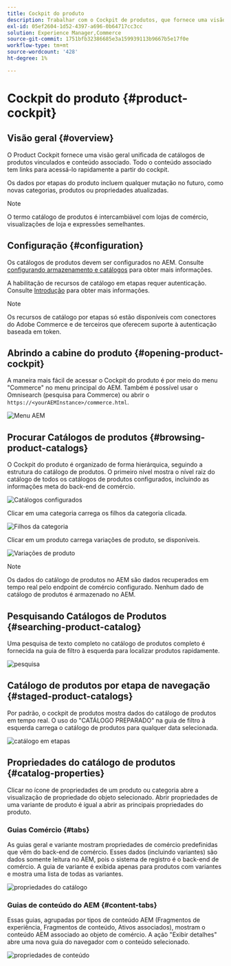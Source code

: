 ```yaml
---
title: Cockpit do produto
description: Trabalhar com o Cockpit de produtos, que fornece uma visão geral unificada de catálogos de produtos vinculados e conteúdo associado.
exl-id: 05ef2604-1d52-4397-a696-0b64717cc3cc
solution: Experience Manager,Commerce
source-git-commit: 1751bfb32386685e3a159939113b9667b5e17f0e
workflow-type: tm+mt
source-wordcount: '428'
ht-degree: 1%

---
```


# Cockpit do produto {#product-cockpit}

## Visão geral {#overview}

O Product Cockpit fornece uma visão geral unificada de catálogos de produtos vinculados e conteúdo associado. Todo o conteúdo associado tem links para acessá-lo rapidamente a partir do cockpit.

Os dados por etapas do produto incluem qualquer mutação no futuro, como novas categorias, produtos ou propriedades atualizadas.

>[!NOTE]
>
>O termo catálogo de produtos é intercambiável com lojas de comércio, visualizações de loja e expressões semelhantes.

## Configuração {#configuration}

Os catálogos de produtos devem ser configurados no AEM. Consulte [configurando armazenamento e catálogos](/help/commerce/cif/getting-started.md#catalog) para obter mais informações.

A habilitação de recursos de catálogo em etapas requer autenticação. Consulte [Introdução](/help/commerce/cif/getting-started.md) para obter mais informações.

>[!NOTE]
>
>Os recursos de catálogo por etapas só estão disponíveis com conectores do Adobe Commerce e de terceiros que oferecem suporte à autenticação baseada em token.

## Abrindo a cabine do produto {#opening-product-cockpit}

A maneira mais fácil de acessar o Cockpit do produto é por meio do menu &quot;Commerce&quot; no menu principal do AEM. Também é possível usar o Omnisearch (pesquisa para Commerce) ou abrir o `https://<yourAEMInstance>/commerce.html`.

![Menu AEM](/help/commerce/cif/assets/aem-menu.png)

## Procurar Catálogos de produtos {#browsing-product-catalogs}

O Cockpit do produto é organizado de forma hierárquica, seguindo a estrutura do catálogo de produtos. O primeiro nível mostra o nível raiz do catálogo de todos os catálogos de produtos configurados, incluindo as informações meta do back-end de comércio.

![Catálogos configurados](/help/commerce/cif/assets/catalog-overview.png)

Clicar em uma categoria carrega os filhos da categoria clicada.

![Filhos da categoria](/help/commerce/cif/assets/catalog-category-children.png)

Clicar em um produto carrega variações de produto, se disponíveis.

![Variações de produto](/help/commerce/cif/assets/catalog-product-variation.png)

>[!NOTE]
>
>Os dados do catálogo de produtos no AEM são dados recuperados em tempo real pelo endpoint de comércio configurado. Nenhum dado de catálogo de produtos é armazenado no AEM.

## Pesquisando Catálogos de Produtos {#searching-product-catalog}

Uma pesquisa de texto completo no catálogo de produtos completo é fornecida na guia de filtro à esquerda para localizar produtos rapidamente.

![pesquisa](/help/commerce/cif/assets/search-cockpit.png)

## Catálogo de produtos por etapa de navegação {#staged-product-catalogs}

Por padrão, o cockpit de produtos mostra dados do catálogo de produtos em tempo real. O uso do &quot;CATÁLOGO PREPARADO&quot; na guia de filtro à esquerda carrega o catálogo de produtos para qualquer data selecionada.

![catálogo em etapas](/help/commerce/cif/assets/staged-cockpit.png)

## Propriedades do catálogo de produtos {#catalog-properties}

Clicar no ícone de propriedades de um produto ou categoria abre a visualização de propriedade do objeto selecionado. Abrir propriedades de uma variante de produto é igual a abrir as principais propriedades do produto.

### Guias Comércio {#tabs}

As guias geral e variante mostram propriedades de comércio predefinidas que vêm do back-end de comércio. Esses dados (incluindo variantes) são dados somente leitura no AEM, pois o sistema de registro é o back-end de comércio. A guia de variante é exibida apenas para produtos com variantes e mostra uma lista de todas as variantes.

![propriedades do catálogo](/help/commerce/cif/assets/catalog-properties.png)

### Guias de conteúdo do AEM {#content-tabs}

Essas guias, agrupadas por tipos de conteúdo AEM (Fragmentos de experiência, Fragmentos de conteúdo, Ativos associados), mostram o conteúdo AEM associado ao objeto de comércio. A ação &quot;Exibir detalhes&quot; abre uma nova guia do navegador com o conteúdo selecionado.

![propriedades de conteúdo](/help/commerce/cif/assets/content-properties.png)
